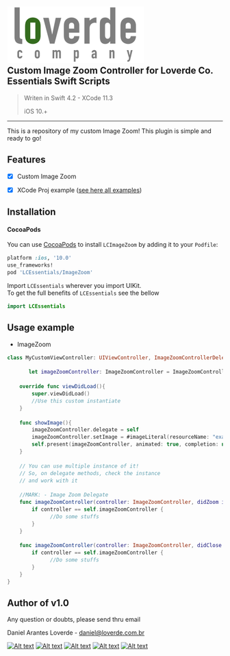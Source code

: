 
![](loverde_company_logo_full.png)  
Custom Image Zoom Controller for Loverde Co. Essentials Swift Scripts
----
> Writen in Swift 4.2 - XCode 11.3
> 
> iOS 10.+
> 
----

This is a repository of my custom Image Zoom! This plugin is simple and ready to go!

## Features
- [x] Custom Image Zoom
- [x] XCode Proj example ([see here all examples](https://github.com/loverde-co/LCEssentials))


Installation
----
#### CocoaPods
You can use [CocoaPods](http://cocoapods.org/) to install `LCImageZoom` by adding it to your `Podfile`:

```ruby
platform :ios, '10.0'
use_frameworks!
pod 'LCEssentials/ImageZoom'
```

Import `LCEssentials` wherever you import UIKit.  
To get the full benefits of `LCEssentials` see the bellow

``` swift
import LCEssentials
```

## Usage example


* ImageZoom  

```swift
class MyCustomViewController: UIViewController, ImageZoomControllerDelegate {
	
       let imageZoomController: ImageZoomController = ImageZoomController.instantiate()
       
    override func viewDidLoad(){
        super.viewDidLoad()
    	//Use this custom instantiate
    }
	
    func showImage(){
        imageZoomController.delegate = self
        imageZoomController.setImage = #imageLiteral(resourceName: "example_image_zoom")
        self.present(imageZoomController, animated: true, completion: nil)
    }
	
    // You can use multiple instance of it!
    // So, on delegate methods, check the instance
    // and work with it
	
    //MARK: - Image Zoom Delegate
    func imageZoomController(controller: ImageZoomController, didZoom image: UIImage?) {
        if controller == self.imageZoomController {
        	  //Do some stuffs
        }
    }
        
    func imageZoomController(controller: ImageZoomController, didClose image: UIImage?) {
        if controller == self.imageZoomController {
        	  //Do some stuffs
        }
    }
}
```


Author of v1.0
----

Any question or doubts, please send thru email

Daniel Arantes Loverde - <daniel@loverde.com.br>

[![Alt text](https://loverde.com.br/_signature/loverde_github_mail.gif "My Resume")](https://github.com/loverde-co/resume/)
[![Alt text](https://loverde.com.br/_signature/loverde_bitbucket_mail.gif "Loverde Co. Bitbucket")](https://bitbucket.org/loverde_co)
[![Alt text](https://loverde.com.br/_signature/loverde_github_mail.gif "Loverde Co. Github")](https://github.com/loverde-co)
[![Alt text](https://loverde.com.br/_signature/loverde_twitter_mail.gif "Personal Twitter")](http://twitter.com/jack_loverde)
[![Alt text](https://loverde.com.br/_signature/loverde_instagram_mail.gif "Personal Instagram")](https://instagram.com/loverde)
